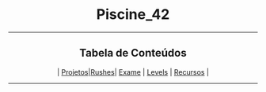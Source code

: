 <a name="readme-top"></a>
<div align="center">

# Piscine_42

___
## Tabela de Conteúdos

<!-- mtoc-start -->


| [Projetos](https://github.com/rickymercury/Piscine_42/tree/master/Projetos)|[Rushes](https://github.com/rickymercury/Piscine_42/tree/master/Rushes)| [Exame](https://github.com/rickymercury/Piscine_42/tree/master/Exame) | [Levels](https://github.com/rickymercury/Piscine_42/tree/master/Exame/Levels) | [Recursos](https://github.com/rickymercury/Piscine_42/tree/master/Recursos) |


<!-- mtoc-end -->
___

</div>
